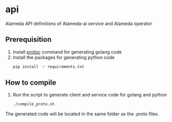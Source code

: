 # api

Alameda API definitions of Alameda-ai service and Alameda operator

## Prerequisition

1. Install [protoc](https://github.com/protocolbuffers/protobuf/releases) command for generating golang code
2. Install the packages for generating python code
    ```bash
    pip install -r requirements.txt
    ```


## How to compile

1. Run the script to generate client and service code for golang and python
    ```bash
    ./compile_proto.sh
    ```
The generated code will be located in the same folder as the .proto files.
